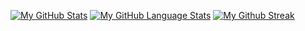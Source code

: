 [![My GitHub Stats](https://github-readme-stats.vercel.app/api/?username=loidinhm31&count_private=true&theme=dark&showicons=true)]()
[![My GitHub Language Stats](https://github-readme-stats.vercel.app/api/top-langs/?username=loidinhm31&langs_count=5&theme=dark)]()
[![My Github Streak](https://github-readme-streak-stats.herokuapp.com/?user=loidinhm31)]()
